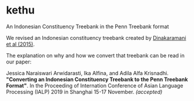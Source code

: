 # kethu
An Indonesian Constituency Treebank in the Penn Treebank format

We revised an Indonesian constituency treebank created by <a href="https://github.com/famrashel/idn-treebank">Dinakaramani et al (2015)</a>.

The explanation on why and how we convert that treebank can be read in our paper:

Jessica Naraiswari Arwidarasti, Ika Alfina, and Adila Alfa Krisnadhi. <b>"Converting an Indonesian Constituency Treebank to the Penn Treebank Format"</b>. In the Proceeding of Internation Conference of Asian Language Processing (IALP) 2019 in Shanghai 15-17 November. <i>(accepted)</i>
